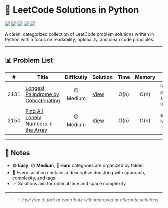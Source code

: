 # 🧠 LeetCode Solutions in Python
<img src="https://img.shields.io/badge/-Python-3776AB?style=for-the-badge&logo=python&logoColor=white" />
<img src="https://img.shields.io/badge/-LeetCode-FFA116?style=for-the-badge&logo=LeetCode&logoColor=black" />
<img src="https://img.shields.io/badge/-Algorithms-0E7FC0?style=for-the-badge" />
<img src="https://img.shields.io/badge/-Clean%20Code-3DDC84?style=for-the-badge" />
<img src="https://img.shields.io/badge/-DSA%20Practice-007ACC?style=for-the-badge" />

A clean, categorized collection of LeetCode problem solutions written in Python with a focus on readability, optimality, and clean code principles.

---

## 📊 Problem List

<!-- PROBLEM_TABLE_START -->
| #    | Title                                                                 | Difficulty | Solution                                      | Time   | Memory | Tags                     |
|:----:|------------------------------------------------------------------------|:----------:|-----------------------------------------------|:------:|:------:|--------------------------|
| 2131 | [Longest Palindrome by Concatenating](https://leetcode.com/problems/longest-palindrome-by-concatenating-two-letter-words/) | 🟡 Medium | [View](Medium/2131-longest-palindrome.py)     | O(n)   | O(n)   | `hashmap`, `palindrome`, `string`, `greedy` |
| 2150 | [Find All Lonely Numbers in the Array](https://leetcode.com/problems/find-all-lonely-numbers-in-the-array/) | 🟡 Medium | [View](Medium/2150-lonely-numbers.py) | O(n)   | O(n)   | `array`, `hashmap`, `counting` |
<!-- PROBLEM_TABLE_END -->

---

## 📌 Notes

- 🟢 **Easy**, 🟡 **Medium**, 🔴 **Hard** categories are organized by folder.
- 📄 Every solution contains a descriptive docstring with approach, complexity, and tags.
- 📈 Solutions aim for optimal time and space complexity.

---

> ✨ *Feel free to fork or contribute with improved or alternate solutions.*
